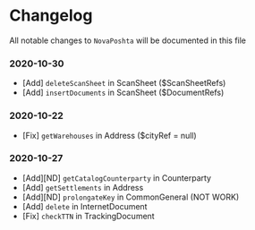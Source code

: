 # Changelog

All notable changes to `NovaPoshta` will be documented in this file

### 2020-10-30
- [Add] `deleteScanSheet` in ScanSheet ($ScanSheetRefs)
- [Add] `insertDocuments` in ScanSheet ($DocumentRefs)

### 2020-10-22
- [Fix] `getWarehouses` in Address ($cityRef = null)

### 2020-10-27
- [Add][ND] `getCatalogCounterparty` in Counterparty
- [Add] `getSettlements` in Address
- [Add][ND] `prolongateKey` in CommonGeneral (NOT WORK)
- [Add] `delete` in InternetDocument
- [Fix] `checkTTN` in TrackingDocument
